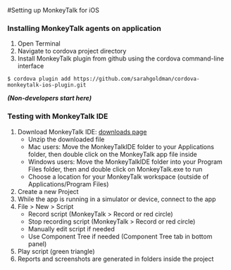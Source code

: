 #Setting up MonkeyTalk for iOS

### Installing MonkeyTalk agents on application 
 
1. Open Terminal
2. Navigate to cordova project directory 
3. Install MonkeyTalk plugin from github using the cordova command-line interface

```
$ cordova plugin add https://github.com/sarahgoldman/cordova-monkeytalk-ios-plugin.git
```

***(Non-developers start here)***
### Testing with MonkeyTalk IDE

1. Download MonkeyTalk IDE: [downloads page](https://www.cloudmonkeymobile.com/download/monkeytalk-community)
	- Unzip the downloaded file
	- Mac users: Move the MonkeyTalkIDE folder to your Applications folder, then double click on the MonkeyTalk app file inside
	- Windows users: Move the MonkeyTalkIDE folder into your Program Files folder, then and double click on MonkeyTalk.exe to run
	- Choose a location for your MonkeyTalk workspace (outside of Applications/Program Files)
2. Create a new Project
3. While the app is running in a simulator or device, connect to the app
4. File > New > Script
	- Record script (MonkeyTalk > Record or red circle)
	- Stop recording script (MonkeyTalk > Record or red circle)
	- Manually edit script if needed
	- Use Component Tree if needed (Component Tree tab in bottom panel)
5. Play script (green triangle)
6. Reports and screenshots are generated in folders inside the project